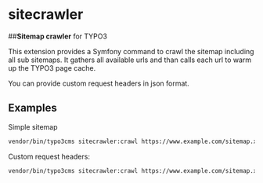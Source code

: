 # sitecrawler
##**Sitemap crawler** for TYPO3

This extension provides a Symfony command to crawl the sitemap including all sub sitemaps. It gathers all available urls and than calls each url to warm up the TYPO3 page cache.

You can provide custom request headers in json format.

## Examples

Simple sitemap
```bash
vendor/bin/typo3cms sitecrawler:crawl https://www.example.com/sitemap.xml
```

Custom request headers:
```bash
vendor/bin/typo3cms sitecrawler:crawl https://www.example.com/sitemap.xml '{"X-Pjax": true}'
```
